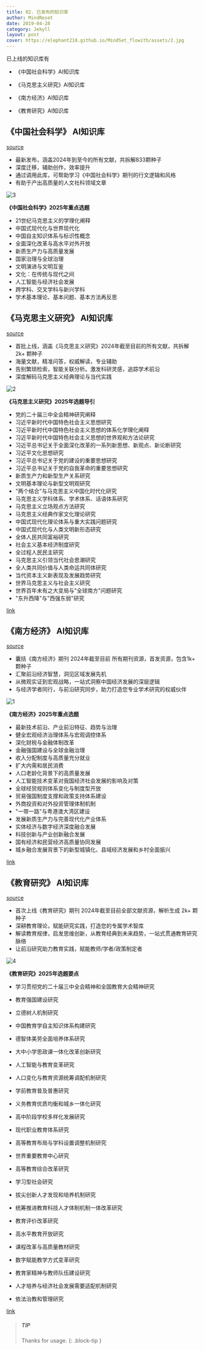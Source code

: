 ```yaml
---
title: 02. 已发布的知识库
author: MindReset
date: 2019-04-28
category: Jekyll
layout: post
cover: https://elephant218.github.io/MindSet_flowith/assets/2.jpg
---
```


已上线的知识库有

- 《中国社会科学》AI知识库

- 《马克思主义研究》AI知识库

- 《南方经济》AI知识库

- 《教育研究》AI知识库

  

《中国社会科学》 AI知识库
-------------

 [source][1]

- 最新发布，涵盖2024年到至今的所有文献，共拆解833颗种子
- 深度迁移，辅助创作，效率提升
- 通过调用此库，可帮助学习《中国社会科学》期刊的行文逻辑和风格
- 有助于产出高质量的人文社科领域文章

![3](assets/3.png)



**《中国社会科学》2025年重点选题**

- 21世纪马克思主义的学理化阐释
- 中国式现代化与世界现代化
- 中国自主知识体系与标识性概念
- 全面深化改革与高水平对外开放
- 新质生产力与高质量发展
- 国家治理与全球治理
- 文明演进与文明互鉴
- 文化：在传统与现代之间
- 人工智能与经济社会发展
- 跨学科、交叉学科与新兴学科
- 学术基本理论、基本问题、基本方法再反思




《马克思主义研究》 AI知识库
-------------
[source][2]

- 首批上线，涵盖《马克思主义研究》2024年截至目前的所有文献，共拆解 2k+ 颗种子
- 海量文献，精准问答，权威解读，专业辅助
- 告别繁琐检索，智能关联分析。激发科研灵感，追踪学术前沿
- 深度解码马克思主义经典理论与当代实践

![2](assets/2.png)



**《马克思主义研究》2025年选题导引**

- 党的二十届三中全会精神研究阐释
- 习近平新时代中国特色社会主义思想研究
- 习近平新时代中国特色社会主义思想的体系化学理化阐释
- 习近平新时代中国特色社会主义思想的世界观和方法论研究
- 习近平总书记关于全面深化改革的一系列新思想、新观点、新论断研究
- 习近平文化思想研究
- 习近平总书记关于党的建设的重要思想研究
- 习近平总书记关于党的自我革命的重要思想研究
- 新质生产力和新型生产关系研究
- 文明基本理论与新型文明观研究
- "两个结合"与马克思主义中国化时代化研究
- 马克思主义学科体系、学术体系、话语体系研究
- 马克思主义立场观点方法研究
- 马克思主义经典作家文化理论研究
- 中国式现代化理论体系与重大实践问题研究
- 中国式现代化与人类文明新形态研究
- 全体人民共同富裕研究
- 社会主义基本经济制度研究
- 全过程人民民主研究
- 马克思主义引领当代社会思潮研究
- 全人类共同价值与人类命运共同体研究
- 当代资本主义新表现及发展趋势研究
- 世界马克思主义与社会主义研究
- 世界百年未有之大变局与"全球南方"问题研究
- "东升西降"与"西强东弱"研究

[link][7]




《南方经济》 AI知识库
-------------
[source][3]

- 囊括《南方经济》期刊 2024年截至目前 所有期刊资源，首发资源，包含1k+ 颗种子
- 汇聚前沿经济智慧，洞见区域发展先机
- 从微观实证到宏观战略，一站式洞察中国经济发展的深层逻辑
- 与经济学者同行，与前沿研究同步，助力打造您专业学术研究的权威伙伴

![1](assets/1.png)

**《南方经济》2025年重点选题**

- 最新技术前沿、产业前沿特征、趋势与治理 
- 健全宏观经济治理体系与宏观调控体系
- 深化财税与金融体制改革
- 金融强国建设与全球金融治理
- 收入分配制度与高质量充分就业
- 扩大内需和居民消费
- 人口老龄化背景下的高质量发展
- 人工智能技术变革对我国经济社会发展的影响及对策
- 全球经贸规则体系变化与制度型开放
- 贸易强国制度支撑和政策支持体系建设
- 外商投资和对外投资管理体制机制
- "一带一路"与粤港澳大湾区建设
- 发展新质生产力与完善现代化产业体系
- 实体经济与数字经济深度融合发展
- 科技创新与产业创新融合发展
- 国有经济和民营经济高质量协同发展
- 城乡融合发展背景下的新型城镇化、县域经济发展和乡村全面振兴

[link][4]



《教育研究》 AI知识库
-------------
[source][6]

- 首次上线《教育研究》期刊 2024年截至目前全部文献资源，解析生成 2k+ 颗种子
- 深耕教育理论，赋能研究实践，打造您的专属学术智库
- 解读教育规律，启发思维创新，从教育经典到未来趋势，一站式贯通教育研究脉络
- 让前沿研究助力教育实践，赋能教师/学者/政策制定者

![4](assets/4.png)



**《教育研究》2025年选题要点**

- 学习贯彻党的二十届三中全会精神和全国教育大会精神研究

- 教育强国建设研究

- 立德树人机制研究

- 中国教育学自主知识体系构建研究

- 德智体美劳全面培养体系研究

- 大中小学思政课一体化改革创新研究

- 人工智能与教育变革研究

- 人口变化与教育资源统筹调配机制研究

- 学前教育普及普惠研究

- 义务教育优质均衡和城乡一体化研究

- 高中阶段学校多样化发展研究

- 现代职业教育体系研究

- 高等教育布局与学科设置调整机制研究

- 世界重要教育中心研究

- 高等教育综合改革研究

- 学习型社会研究

- 拔尖创新人才发现和培养机制研究

- 统筹推进教育科技人才体制机制一体改革研究

- 教育评价改革研究

- 高水平教育开放研究

- 课程改革与高质量教材研究

- 数字赋能教学方式变革研究

- 教育家精神与教师队伍建设研究

- 人才培养与经济社会发展需要适配机制研究

- 依法治教和管理研究

[link][5]



> ##### TIP
>
> Thanks for usage.
{: .block-tip }

[1]: https://www.cssn.cn/dkzgxp/zgxp_zgshkx/
[2]: https://mkszyyj.ajcass.com/Home/Index
[3]:http://www.nanfangjingji.cn/CN/home
[4]:http://www.nanfangjingji.cn/CN/news/news11.shtml
[5]: https://jyyj.cnaes.edu.cn/post/3

[6]: https://jyyj.cnaes.edu.cn/
[7]: https://mkszyyj.ajcass.com/Show/1509?itemid=158873








